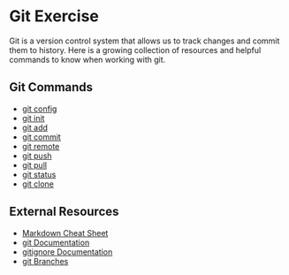 # Git Exercise
Git is a version control system that allows us to track changes and commit them to history.
Here is a growing collection of resources and helpful commands to know when working with git.
## Git Commands
- [git config](./Commands/Config.md)
- [git init](./Commands/Init.md)
- [git add](./Commands/Add.md)
- [git commit](./Commands/Commit.md)
- [git remote](./Commands/Remote.md)
- [git push](./Commands/PUSH.md)
- [git pull](./Commands/Pull.md)
- [git status](./Commands/Status.md)
- [git clone](./Commands/Clone.md)

## External Resources
- [Markdown Cheat Sheet](https://www.markdownguide.org/cheat-sheet/)
- [git Documentation](https://git-scm.com/docs)
- [gitignore Documentation](https://git-scm.com/docs/gitignore)
- [git Branches](https://git-scm.com/book/en/v2/git-Branching-Branches-in-a-Nutshell)